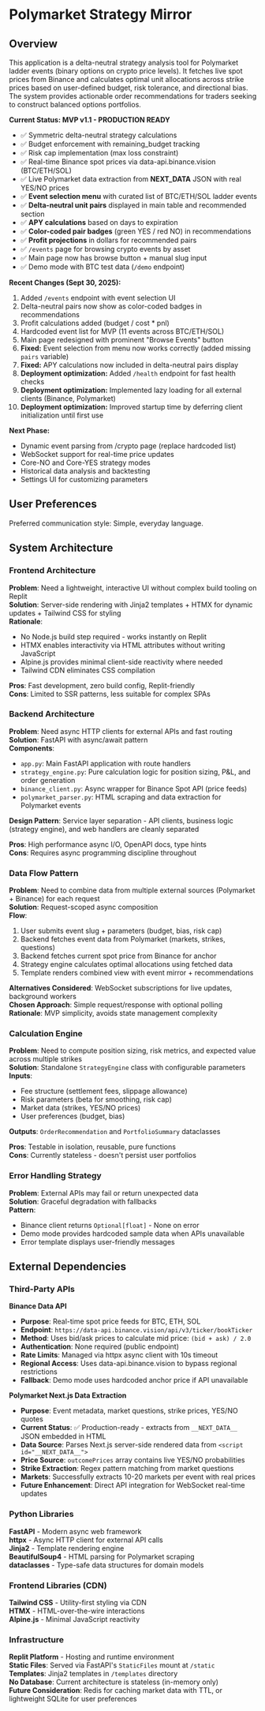 # Polymarket Strategy Mirror

## Overview

This application is a delta-neutral strategy analysis tool for Polymarket ladder events (binary options on crypto price levels). It fetches live spot prices from Binance and calculates optimal unit allocations across strike prices based on user-defined budget, risk tolerance, and directional bias. The system provides actionable order recommendations for traders seeking to construct balanced options portfolios.

**Current Status: MVP v1.1 - PRODUCTION READY**
- ✅ Symmetric delta-neutral strategy calculations
- ✅ Budget enforcement with remaining_budget tracking
- ✅ Risk cap implementation (max loss constraint)
- ✅ Real-time Binance spot prices via data-api.binance.vision (BTC/ETH/SOL)
- ✅ Live Polymarket data extraction from __NEXT_DATA__ JSON with real YES/NO prices
- ✅ **Event selection menu** with curated list of BTC/ETH/SOL ladder events
- ✅ **Delta-neutral unit pairs** displayed in main table and recommended section
- ✅ **APY calculations** based on days to expiration
- ✅ **Color-coded pair badges** (green YES / red NO) in recommendations
- ✅ **Profit projections** in dollars for recommended pairs
- ✅ `/events` page for browsing crypto events by asset
- ✅ Main page now has browse button + manual slug input
- ✅ Demo mode with BTC test data (`/demo` endpoint)

**Recent Changes (Sept 30, 2025):**
1. Added `/events` endpoint with event selection UI
2. Delta-neutral pairs now show as color-coded badges in recommendations
3. Profit calculations added (budget / cost * pnl)
4. Hardcoded event list for MVP (11 events across BTC/ETH/SOL)
5. Main page redesigned with prominent "Browse Events" button
6. **Fixed:** Event selection from menu now works correctly (added missing `pairs` variable)
7. **Fixed:** APY calculations now included in delta-neutral pairs display
8. **Deployment optimization:** Added `/health` endpoint for fast health checks
9. **Deployment optimization:** Implemented lazy loading for all external clients (Binance, Polymarket)
10. **Deployment optimization:** Improved startup time by deferring client initialization until first use

**Next Phase:**
- Dynamic event parsing from /crypto page (replace hardcoded list)
- WebSocket support for real-time price updates  
- Core-NO and Core-YES strategy modes
- Historical data analysis and backtesting
- Settings UI for customizing parameters

## User Preferences

Preferred communication style: Simple, everyday language.

## System Architecture

### Frontend Architecture
**Problem**: Need a lightweight, interactive UI without complex build tooling on Replit  
**Solution**: Server-side rendering with Jinja2 templates + HTMX for dynamic updates + Tailwind CSS for styling  
**Rationale**: 
- No Node.js build step required - works instantly on Replit
- HTMX enables interactivity via HTML attributes without writing JavaScript
- Alpine.js provides minimal client-side reactivity where needed
- Tailwind CDN eliminates CSS compilation

**Pros**: Fast development, zero build config, Replit-friendly  
**Cons**: Limited to SSR patterns, less suitable for complex SPAs

### Backend Architecture
**Problem**: Need async HTTP clients for external APIs and fast routing  
**Solution**: FastAPI with async/await pattern  
**Components**:
- `app.py`: Main FastAPI application with route handlers
- `strategy_engine.py`: Pure calculation logic for position sizing, P&L, and order generation
- `binance_client.py`: Async wrapper for Binance Spot API (price feeds)
- `polymarket_parser.py`: HTML scraping and data extraction for Polymarket events

**Design Pattern**: Service layer separation - API clients, business logic (strategy engine), and web handlers are cleanly separated

**Pros**: High performance async I/O, OpenAPI docs, type hints  
**Cons**: Requires async programming discipline throughout

### Data Flow Pattern
**Problem**: Need to combine data from multiple external sources (Polymarket + Binance) for each request  
**Solution**: Request-scoped async composition  
**Flow**:
1. User submits event slug + parameters (budget, bias, risk cap)
2. Backend fetches event data from Polymarket (markets, strikes, questions)
3. Backend fetches current spot price from Binance for anchor
4. Strategy engine calculates optimal allocations using fetched data
5. Template renders combined view with event mirror + recommendations

**Alternatives Considered**: WebSocket subscriptions for live updates, background workers  
**Chosen Approach**: Simple request/response with optional polling  
**Rationale**: MVP simplicity, avoids state management complexity

### Calculation Engine
**Problem**: Need to compute position sizing, risk metrics, and expected value across multiple strikes  
**Solution**: Standalone `StrategyEngine` class with configurable parameters  
**Inputs**:
- Fee structure (settlement fees, slippage allowance)
- Risk parameters (beta for smoothing, risk cap)
- Market data (strikes, YES/NO prices)
- User preferences (budget, bias)

**Outputs**: `OrderRecommendation` and `PortfolioSummary` dataclasses

**Pros**: Testable in isolation, reusable, pure functions  
**Cons**: Currently stateless - doesn't persist user portfolios

### Error Handling Strategy
**Problem**: External APIs may fail or return unexpected data  
**Solution**: Graceful degradation with fallbacks  
**Pattern**:
- Binance client returns `Optional[float]` - None on error
- Demo mode provides hardcoded sample data when APIs unavailable
- Error template displays user-friendly messages

## External Dependencies

### Third-Party APIs

**Binance Data API**
- **Purpose**: Real-time spot price feeds for BTC, ETH, SOL
- **Endpoint**: `https://data-api.binance.vision/api/v3/ticker/bookTicker`
- **Method**: Uses bid/ask prices to calculate mid price: `(bid + ask) / 2.0`
- **Authentication**: None required (public endpoint)
- **Rate Limits**: Managed via httpx async client with 10s timeout
- **Regional Access**: Uses data-api.binance.vision to bypass regional restrictions
- **Fallback**: Demo mode uses hardcoded anchor price if API unavailable

**Polymarket Next.js Data Extraction**
- **Purpose**: Event metadata, market questions, strike prices, YES/NO quotes
- **Current Status**: ✅ Production-ready - extracts from `__NEXT_DATA__` JSON embedded in HTML
- **Data Source**: Parses Next.js server-side rendered data from `<script id="__NEXT_DATA__">`
- **Price Source**: `outcomePrices` array contains live YES/NO probabilities
- **Strike Extraction**: Regex pattern matching from market questions
- **Markets**: Successfully extracts 10-20 markets per event with real prices
- **Future Enhancement**: Direct API integration for WebSocket real-time updates

### Python Libraries

**FastAPI** - Modern async web framework  
**httpx** - Async HTTP client for external API calls  
**Jinja2** - Template rendering engine  
**BeautifulSoup4** - HTML parsing for Polymarket scraping  
**dataclasses** - Type-safe data structures for domain models  

### Frontend Libraries (CDN)

**Tailwind CSS** - Utility-first styling via CDN  
**HTMX** - HTML-over-the-wire interactions  
**Alpine.js** - Minimal JavaScript reactivity  

### Infrastructure

**Replit Platform** - Hosting and runtime environment  
**Static Files**: Served via FastAPI's `StaticFiles` mount at `/static`  
**Templates**: Jinja2 templates in `/templates` directory  
**No Database**: Current architecture is stateless (in-memory only)  
**Future Consideration**: Redis for caching market data with TTL, or lightweight SQLite for user preferences